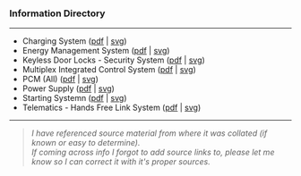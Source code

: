 ### Information Directory ###
---
* Charging System ([pdf](Charging%20System%20%28CompuStar%29.pdf) | [svg](Charging%20System%20%28CompuStar%29.svg))
* Energy Management System ([pdf](Energy%20Management%20System%20%28CompuStar%29.pdf) | [svg](Energy%20Management%20System%20%28CompuStar%29.svg))
* Keyless Door Locks - Security System ([pdf](Keyless%20Door%20Locks%20-%20Security%20System%20%28CompuStar%29.pdf) | [svg](Keyless%20Door%20Locks%20-%20Security%20System%20%28CompuStar%29.svg))
* Multiplex Integrated Control System ([pdf](Multiplex%20Integrated%20Control%20System%20%28CompuStar%29.pdf) | [svg](Multiplex%20Integrated%20Control%20System%20%28CompuStar%29.svg))
* PCM (All) ([pdf](PCM%20%28All%29%20%28CompuStar%29.pdf) | [svg](PCM%20%28All%29%20%28CompuStar%29.svg))
* Power Supply ([pdf](Power%20Supply%20%28CompuStar%29.pdf) | [svg](Power%20Supply%20%28CompuStar%29.svg))
* Starting Systemn ([pdf](Starting%20Systemn%20%28CompuStar%29.pdf) | [svg](Starting%20Systemn%20%28CompuStar%29.svg))
* Telematics - Hands Free Link System ([pdf](Telematics%20-%20Hands%20Free%20Link%20System%20%28CompuStar%29.pdf) | [svg](Telematics%20-%20Hands%20Free%20Link%20System%20%28CompuStar%29.svg))
---
> _I have referenced source material from where it was collated (if known or easy to determine). <br>If coming across info I forgot to add source links to, please let me know so I can correct it with it's proper sources._
